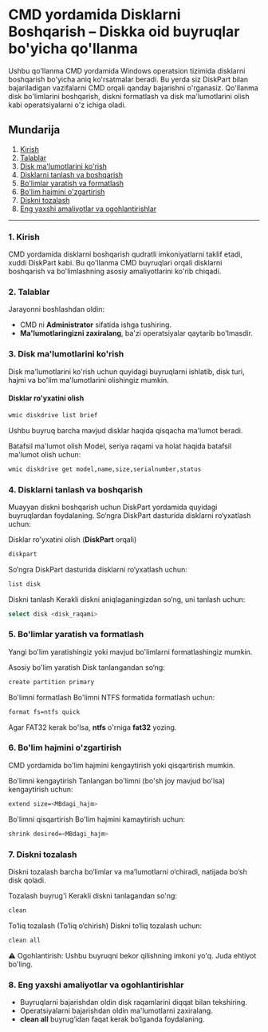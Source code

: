 # CMD yordamida Disklarni Boshqarish – Diskka oid buyruqlar bo'yicha qo'llanma

Ushbu qo'llanma CMD yordamida Windows operatsion tizimida disklarni boshqarish bo'yicha aniq ko'rsatmalar beradi. Bu yerda siz DiskPart bilan bajariladigan vazifalarni CMD orqali qanday bajarishni o'rganasiz. Qo'llanma disk bo'limlarini boshqarish, diskni formatlash va disk ma'lumotlarini olish kabi operatsiyalarni o'z ichiga oladi.

## Mundarija

1. [Kirish](#kirish)
2. [Talablar](#talablar)
3. [Disk ma'lumotlarini ko'rish](#disk-ma'lumotlarini-ko'rish)
4. [Disklarni tanlash va boshqarish](#disklarni-tanlash-va-boshqarish)
5. [Bo'limlar yaratish va formatlash](#bo'limlar-yaratish-va-formatlash)
6. [Bo'lim hajmini o'zgartirish](#bo'lim-hajmini-o'zgartirish)
7. [Diskni tozalash](#diskni-tozalash)
8. [Eng yaxshi amaliyotlar va ogohlantirishlar](#eng-yaxshi-amaliyotlar-va-ogohlantirishlar)

---

### 1. Kirish

CMD yordamida disklarni boshqarish qudratli imkoniyatlarni taklif etadi, xuddi DiskPart kabi. Bu qo'llanma CMD buyruqlari orqali disklarni boshqarish va bo'limlashning asosiy amaliyotlarini ko'rib chiqadi. 

### 2. Talablar

Jarayonni boshlashdan oldin:
- CMD ni **Administrator** sifatida ishga tushiring.
- **Ma'lumotlaringizni zaxiralang**, ba'zi operatsiyalar qaytarib bo'lmasdir.

### 3. Disk ma'lumotlarini ko'rish

Disk ma'lumotlarini ko'rish uchun quyidagi buyruqlarni ishlatib, disk turi, hajmi va bo'lim ma'lumotlarini olishingiz mumkin.

#### Disklar ro'yxatini olish

```bash
wmic diskdrive list brief
```
Ushbu buyruq barcha mavjud disklar haqida qisqacha ma'lumot beradi.

Batafsil ma'lumot olish
Model, seriya raqami va holat haqida batafsil ma'lumot olish uchun:
```bash
wmic diskdrive get model,name,size,serialnumber,status
```
### 4. Disklarni tanlash va boshqarish
Muayyan diskni boshqarish uchun DiskPart yordamida quyidagi buyruqlardan foydalaning.
So‘ngra DiskPart dasturida disklarni ro‘yxatlash uchun:

Disklar ro'yxatini olish (**DiskPart** orqali)
```bash
diskpart
```
So‘ngra DiskPart dasturida disklarni ro‘yxatlash uchun:
```bash
list disk
```
Diskni tanlash
Kerakli diskni aniqlaganingizdan so‘ng, uni tanlash uchun:
```bash
select disk <disk_raqami>
```
### 5. Bo'limlar yaratish va formatlash
Yangi bo'lim yaratishingiz yoki mavjud bo'limlarni formatlashingiz mumkin.

Asosiy bo'lim yaratish
Disk tanlangandan so‘ng:
```bash
create partition primary
```
Bo'limni formatlash
Bo'limni NTFS formatida formatlash uchun:
```bash
format fs=ntfs quick
```
Agar FAT32 kerak bo'lsa, **ntfs** o'rniga **fat32** yozing.
### 6. Bo'lim hajmini o'zgartirish
CMD yordamida bo'lim hajmini kengaytirish yoki qisqartirish mumkin.

Bo'limni kengaytirish
Tanlangan bo'limni (bo'sh joy mavjud bo'lsa) kengaytirish uchun:
```bash
extend size=<MBdagi_hajm>
```
Bo'limni qisqartirish
Bo'lim hajmini kamaytirish uchun:
```bash
shrink desired=<MBdagi_hajm>
```
### 7. Diskni tozalash
Diskni tozalash barcha bo‘limlar va ma’lumotlarni o‘chiradi, natijada bo‘sh disk qoladi.

Tozalash buyrug'i
Kerakli diskni tanlagandan so'ng:
```bash
clean
```
To‘liq tozalash (To‘liq o‘chirish)
Diskni to‘liq tozalash uchun:
```bash
clean all
```
⚠️ Ogohlantirish: Ushbu buyruqni bekor qilishning imkoni yo'q. Juda ehtiyot bo'ling.

### 8. Eng yaxshi amaliyotlar va ogohlantirishlar
- Buyruqlarni bajarishdan oldin disk raqamlarini diqqat bilan tekshiring.
- Operatsiyalarni bajarishdan oldin ma'lumotlarni zaxiralang.
- **clean all** buyrug‘idan faqat kerak bo‘lganda foydalaning.


